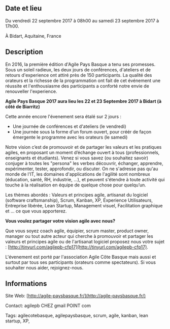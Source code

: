 ## Date et lieu

Du vendredi 22 septembre 2017 à 08h00 au samedi 23 septembre 2017 à 17h00.

À Bidart, Aquitaine, France

## Description

En 2016, la première édition d'Agile Pays Basque a tenu ses promesses.
Sous un soleil radieux, les deux jours de conférences, d'ateliers et de retours d'experience ont attiré près de 150 participants.
La qualité des orateurs et la richesse de la programmation ont fait de cet événement une réussite et l'enthousiasme des participants a conforté notre envie de renouveller l'experience.

**Agile Pays Basque 2017 aura lieu les 22 et 23 Septembre 2017 à Bidart (à côté de Biarritz)**

Cette année encore l'évenement sera étalé sur 2 jours :
-   Une journée de conférences et d'ateliers (le vendredi)
-   Une journée sous la forme d'un forum ouvert, pour créér de façon émergente le programme avec les orateurs (le samedi)

Notre vision c’est de promouvoir et de partager les valeurs et les pratiques agiles, en proposant un moment d’échange ouvert à tous (professionnels, enseignants et étudiants).
Venez si vous savez (ou souhaitez savoir) conjuger à toutes les "persona" les verbes découvrir, échanger, apprendre, expérimenter, tester, approfondir, ou discuter.
On ne s'adresse pas qu'au monde de l'IT, les domaines d'applications de l'agilité sont nombreux (éducation, santé, RH, industrie, ...), et peuvent s'étendre à toute activité qui touche à la réalisation en équipe de quelque chose pour quelqu’un.

Les thèmes abordés : Valeurs et principes agile, artisanat du logiciel (software craftsmanship), Scrum, Kanban, XP, Experience Utilisateurs, Entreprise libérée, Lean Startup, Management visuel, Facilitation graphique et  ... ce que vous apporterez.

**Vous voulez partager votre vision agile avec nous?**

Que vous soyez coach agile, équipier, scrum master, product owner, manager ou tout autre acteur qui cherche à promouvoir et partager les valeurs et principes agile ou de l'artisanat logiciel proposez nous votre sujet : [http://tinyurl.com/agilepb-cfp17](http://tinyurl.com/agilepb-cfp17).

L'évenement est porté par l'association Agile Côte Basque mais aussi et surtout par tous ses participants (orateurs comme spectateurs). Si vous souhaiter nous aider, rejoignez-nous.

## Informations

Site Web: [http://agile-paysbasque.fr/](http://agile-paysbasque.fr/)

Contact: agilepb CHEZ gmail POINT com

Tags: agilecotebasque, agilepaysbasque, scrum, agile, kanban, lean startup, XP, 
